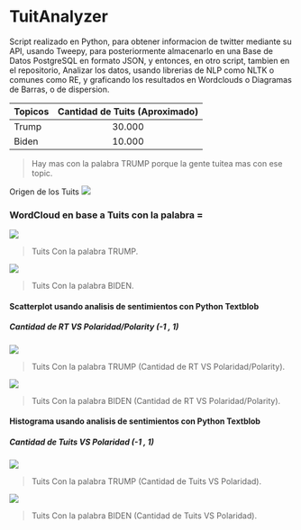 # TuitAnalyzer

Script realizado en Python, para obtener informacion de twitter mediante su API, usando Tweepy, para posteriormente almacenarlo en una Base de Datos PostgreSQL en formato JSON, y entonces, en otro script, tambien en el repositorio, Analizar los datos, usando librerias de NLP como NLTK o comunes como RE, y graficando los resultados en Wordclouds o Diagramas de Barras, o de dispersion.

| Topicos | Cantidad de Tuits (Aproximado) |
| :------ | :----------------------------: |
| Trump   |             30.000             |
| Biden   |             10.000             |
> Hay mas con la palabra TRUMP porque la gente tuitea mas con ese topic.

Origen de los Tuits
![](https://github.com/AnthonyPernia/TuitsAnalyzerElection/blob/master/images/maps.png)

### WordCloud en base a Tuits con la palabra = 
![](https://github.com/AnthonyPernia/TuitsAnalyzerElection/blob/master/images/a_wordcloud.png)
> Tuits Con la palabra TRUMP.


![](https://github.com/AnthonyPernia/TuitsAnalyzerElection/blob/master/images/b_wordcloud.png)
> Tuits Con la palabra BIDEN.


#### Scatterplot usando analisis de sentimientos con Python Textblob
##### Cantidad de RT VS Polaridad/Polarity (-1 , 1) 

![](https://github.com/AnthonyPernia/TuitsAnalyzerElection/blob/master/images/a_polarity.png)
> Tuits Con la palabra TRUMP (Cantidad de RT VS Polaridad/Polarity).

![](https://github.com/AnthonyPernia/TuitsAnalyzerElection/blob/master/images/b_polarity.png)
> Tuits Con la palabra BIDEN (Cantidad de RT VS Polaridad/Polarity).



#### Histograma usando analisis de sentimientos con Python Textblob
#####  Cantidad de Tuits VS Polaridad (-1 , 1)

![](https://github.com/AnthonyPernia/TuitsAnalyzerElection/blob/master/images/a_hist.png)
> Tuits Con la palabra TRUMP (Cantidad de Tuits VS Polaridad).

![](https://github.com/AnthonyPernia/TuitsAnalyzerElection/blob/master/images/b_hist.png)
> Tuits Con la palabra BIDEN (Cantidad de Tuits VS Polaridad).
